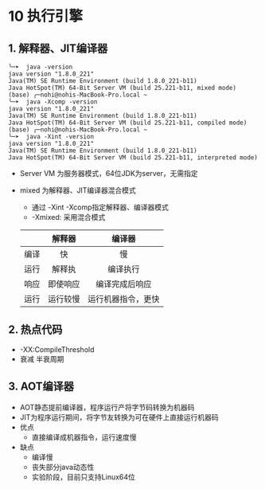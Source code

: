 # 10 执行引擎

## 1. 解释器、JIT编译器

```
╰─➤  java -version
java version "1.8.0_221"
Java(TM) SE Runtime Environment (build 1.8.0_221-b11)
Java HotSpot(TM) 64-Bit Server VM (build 25.221-b11, mixed mode)
(base) ╭─nohi@nohis-MacBook-Pro.local ~
╰─➤  java -Xcomp -version
java version "1.8.0_221"
Java(TM) SE Runtime Environment (build 1.8.0_221-b11)
Java HotSpot(TM) 64-Bit Server VM (build 25.221-b11, compiled mode)
(base) ╭─nohi@nohis-MacBook-Pro.local ~
╰─➤  java -Xint -version
java version "1.8.0_221"
Java(TM) SE Runtime Environment (build 1.8.0_221-b11)
Java HotSpot(TM) 64-Bit Server VM (build 25.221-b11, interpreted mode)
```

* Server VM 为服务器模式，64位JDK为server，无需指定

* mixed 为解释器、JIT编译器混合模式

  * 通过 -Xint -Xcomp指定解释器、编译器模式
  * -Xmixed: 采用混合模式

  |      |  解释器  |       编译器       |
  | ---- | :------: | :----------------: |
  | 编译 |    快    |         慢         |
  | 运行 |  解释执  |      编译执行      |
  | 响应 | 即使响应 |   编译完成后响应   |
  | 运行 | 运行较慢 | 运行机器指令，更快 |

## 2. 热点代码

* -XX:CompileThreshold
* 衰减 半衰周期

## 3. AOT编译器

* AOT静态提前编译器，程序运行产将字节码转换为机器码
* JIT为程序运行期间，将字节友转换为可在硬件上直接运行机器码
* 优点
  * 直接编译成机器指令，运行速度慢
* 缺点
  * 编译慢
  * 丧失部分java动态性
  * 实验阶段，目前只支持Linux64位



